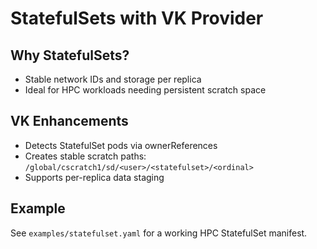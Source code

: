 
# StatefulSets with VK Provider

## Why StatefulSets?
- Stable network IDs and storage per replica
- Ideal for HPC workloads needing persistent scratch space

## VK Enhancements
- Detects StatefulSet pods via ownerReferences
- Creates stable scratch paths: `/global/cscratch1/sd/<user>/<statefulset>/<ordinal>`
- Supports per-replica data staging

## Example
See `examples/statefulset.yaml` for a working HPC StatefulSet manifest.
